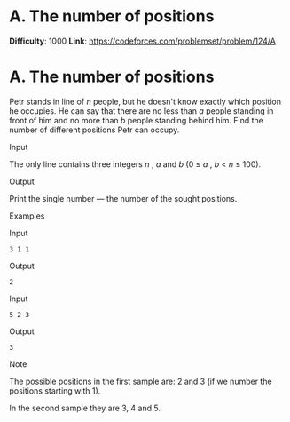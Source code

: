 # A. The number of positions 
**Difficulty**: 1000 
**Link**: https://codeforces.com/problemset/problem/124/A

# A. The number of positions
Petr stands in line of _n_ people, but he doesn't know exactly which position
he occupies. He can say that there are no less than _a_ people standing in
front of him and no more than _b_ people standing behind him. Find the number
of different positions Petr can occupy.

Input

The only line contains three integers _n_ , _a_ and _b_ (0 ≤  _a_ ,  _b_ <
_n_ ≤ 100).

Output

Print the single number — the number of the sought positions.

Examples

Input

    
    
    3 1 1  
    

Output

    
    
    2  
    

Input

    
    
    5 2 3  
    

Output

    
    
    3  
    

Note

The possible positions in the first sample are: 2 and 3 (if we number the
positions starting with 1).

In the second sample they are 3, 4 and 5.

